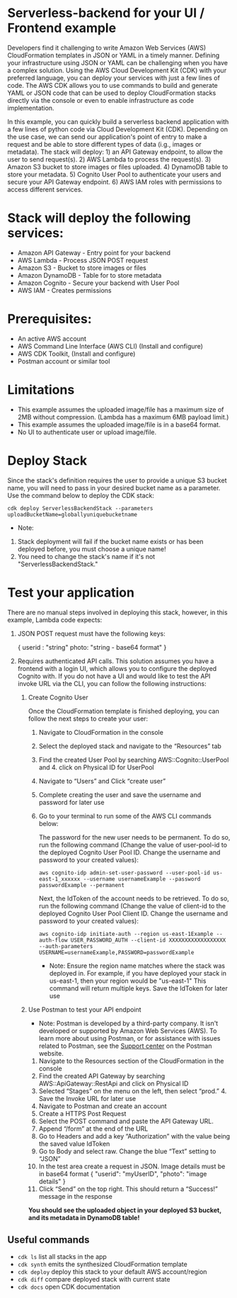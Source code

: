 # Serverless-backend for your UI / Frontend example

Developers find it challenging to write Amazon Web Services (AWS) CloudFormation templates in JSON or YAML in a timely manner. Defining your infrastructure using JSON or YAML can be challenging when you have a complex solution. Using the AWS Cloud Development Kit (CDK) with your preferred language, you can deploy your services with just a few lines of code. The AWS CDK allows you to use commands to build and generate YAML or JSON code that can be used to deploy CloudFormation stacks directly via the console or even to enable infrastructure as code implementation.

In this example, you can quickly build a serverless backend application with a few lines of python code via Cloud Development Kit (CDK). Depending on the use case, we can send our application's point of entry to make a request and be able to store different types of data (i.g., images or metadata). The stack will deploy: 1) an API Gateway endpoint, to allow the user to send request(s). 2) AWS Lambda to process the request(s). 3) Amazon S3 bucket to store images or files uploaded. 4) DynamoDB table to store your metadata. 5) Cognito User Pool to authenticate your users and secure your API Gateway endpoint. 6) AWS IAM roles with permissions to access different services.

# Stack will deploy the following services:

- Amazon API Gateway - Entry point for your backend
- AWS Lambda - Process JSON POST request
- Amazon S3 - Bucket to store images or files
- Amazon DynamoDB - Table for to store metadata
- Amazon Cognito - Secure your backend with User Pool
- AWS IAM - Creates permissions

# Prerequisites:

- An active AWS account
- AWS Command Line Interface (AWS CLI) (Install and configure)
- AWS CDK Toolkit, (Install and configure)
- Postman account or similar tool

# Limitations

- This example assumes the uploaded image/file has a maximum size of 2MB without compression. (Lambda has a maximum 6MB payload limit.)
- This example assumes the uploaded image/file is in a base64 format.
- No UI to authenticate user or upload image/file.

# Deploy Stack

Since the stack's definition requires the user to provide a unique S3 bucket name, you will need to pass in your desired bucket name as a parameter.
Use the command below to deploy the CDK stack:

`cdk deploy ServerlessBackendStack --parameters uploadBucketName=globallyuniquebucketname`

- Note:

1. Stack deployment will fail if the bucket name exists or has been deployed before, you must choose a unique name!
2. You need to change the stack's name if it's not "ServerlessBackendStack."

# Test your application

There are no manual steps involved in deploying this stack, however, in this example, Lambda code expects:

1. JSON POST request must have the following keys:

   { userid : "string"
   photo: "string - base64 format"
   }

2. Requires authenticated API calls. This solution assumes you have a frontend with a login UI,
   which allows you to configure the deployed Cognito with. If you do not have a UI and would like
   to test the API invoke URL via the CLI, you can follow the following instructions:

   1. Create Cognito User

      Once the CloudFormation template is finished deploying, you can follow the next steps to create your user:

      1. Navigate to CloudFormation in the console
      2. Select the deployed stack and navigate to the “Resources” tab
      3. Find the created User Pool by searching AWS::Cognito::UserPool and 4. click on Physical ID for UserPool
      4. Navigate to “Users” and Click “create user”
      5. Complete creating the user and save the username and password for later use
      6. Go to your terminal to run some of the AWS CLI commands below:

         The password for the new user needs to be permanent. To do so, run the following command (Change the value
         of user-pool-id to the deployed Cognito User Pool ID. Change the username and password to your created values):

         `aws cognito-idp admin-set-user-password --user-pool-id us-east-1_xxxxxx --username usernameExample --password passwordExample --permanent`

         Next, the IdToken of the account needs to be retrieved. To do so, run the following command (Change the value
         of client-id to the deployed Cognito User Pool Client ID. Change the username and password to your created values):

         `aws cognito-idp initiate-auth --region us-east-1Example --auth-flow USER_PASSWORD_AUTH --client-id XXXXXXXXXXXXXXXXXX --auth-parameters USERNAME=usernameExample,PASSWORD=passwordExample`

         - Note: Ensure the region name matches where the stack was deployed in.
           For example, if you have deployed your stack in us-east-1, then your region would be "us-east-1"
           This command will return multiple keys. Save the IdToken for later use

   2. Use Postman to test your API endpoint

      - Note: Postman is developed by a third-party company. It isn't developed or supported by Amazon Web Services (AWS).
        To learn more about using Postman, or for assistance with issues related to Postman,
        see the [Support center](https://www.postman.com/support/) on the Postman website.

      1. Navigate to the Resources section of the CloudFormation in the console
      2. Find the created API Gateway by searching AWS::ApiGateway::RestApi and click on Physical ID
      3. Selected “Stages” on the menu on the left, then select “prod.” 4. Save the Invoke URL for later use
      4. Navigate to Postman and create an account
      5. Create a HTTPS Post Request
      6. Select the POST command and paste the API Gateway URL.
      7. Append “/form” at the end of the URL
      8. Go to Headers and add a key “Authorization” with the value being the saved value IdToken
      9. Go to Body and select raw. Change the blue “Text” setting to “JSON”
      10. In the test area create a request in JSON. Image details must be in base64 format
          {
          "userid": "myUserID",
          "photo": "image details"
          }
      11. Click “Send” on the top right. This should return a “Success!” message in the response

      **You should see the uploaded object in your deployed S3 bucket, and its metadata in DynamoDB table!**

## Useful commands

- `cdk ls` list all stacks in the app
- `cdk synth` emits the synthesized CloudFormation template
- `cdk deploy` deploy this stack to your default AWS account/region
- `cdk diff` compare deployed stack with current state
- `cdk docs` open CDK documentation
